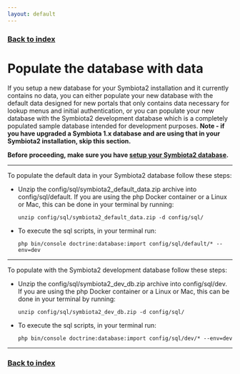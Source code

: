 ```yaml
---
layout: default
---
```


### [Back to index](./index.html)

# Populate the database with data

If you setup a new database for your Symbiota2 installation and it currently contains no data, you can either 
populate your new database with the default data designed for new portals that only contains data necessary for lookup 
menus and initial authentication, or you can populate your new database with the Symbiota2 development database which
is a completely populated sample database intended for development purposes. **Note - if you have upgraded a Symbiota 1.x
database and are using that in your Symbiota2 installation, skip this section.**

**Before proceeding, make sure you have [setup your Symbiota2 database](./setup_symbiota2_database.html).**

* * *

To populate the default data in your Symbiota2 database follow these steps:
- Unzip the config/sql/symbiota2_default_data.zip archive into config/sql/default. If you are using the php Docker 
    container or a Linux or Mac, this can be done in your terminal by running:
    ```shell
    unzip config/sql/symbiota2_default_data.zip -d config/sql/
    ```
- To execute the sql scripts, in your terminal run:
    ```shell
    php bin/console doctrine:database:import config/sql/default/* --env=dev
    ```

* * *

To populate with the Symbiota2 development database follow these steps:
- Unzip the config/sql/symbiota2_dev_db.zip archive into config/sql/dev. If you are using the php Docker 
    container or a Linux or Mac, this can be done in your terminal by running:
    ```shell
    unzip config/sql/symbiota2_dev_db.zip -d config/sql/
    ```
- To execute the sql scripts, in your terminal run:
    ```shell
    php bin/console doctrine:database:import config/sql/dev/* --env=dev
    ```

* * *

### [Back to index](./index.html)
